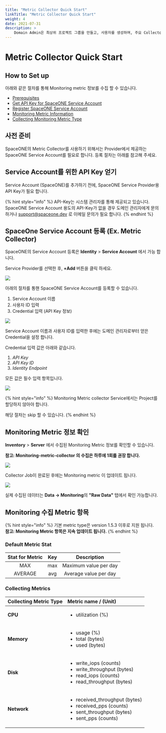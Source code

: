 ```yaml
---
title: "Metric Collector Quick Start"
linkTitle: "Metric Collector Quick Start"
weight: 4
date: 2021-07-31
description: >
    Domain Admin은 최상위 프로젝트 그룹을 만들고, 사용자를 생성하며, 주요 Collector를 설정합니다.
---
```


# Metric Collector Quick Start

## How to Set up

아래와 같은 절차를 통해 Monitoring metric 정보를 수집 할 수 있습니다. 

* [Prerequisites](metric-collector-quick-start.md#prerequisites)
* [Get API Key for SpaceONE Service Account](metric-collector-quick-start.md#get-api-key-for-spaceone-service-account)
* [Register SpaceONE Service Account](metric-collector-quick-start.md#register-spaceone-service-account-ex-metric-collector)
* [Monitoring Metric Information](metric-collector-quick-start.md#monitoring-metric-information) 
* [Collecting Monitoring Metric Type](metric-collector-quick-start.md#collecting-monitoring-metric-type)

## 사전 준비

SpaceONE의 Metric Collector를 사용하기 위해서는 Provider에서 제공하는 SpaceONE Service Account를 필요로 합니다. 등록 절차는 아래를 참고해 주세요.



## Service Account를 위한 API Key 얻기

Service Account \(SpaceONE\)를 추가하기 전에, SpaceONE Service Provider용 API Key가 필요 합니다. 

{% hint style="info" %}
API-Key는 시스템 관리자를 통해 제공되고 있습니다. SpaceONE Service Account 용도의 API-Key가 없을 경우 도메인 관리자에게 문의 하거나 support@spaceone.dev 로 이메일 문의가 필요 합니다. 
{% endhint %}

## SpaceOne Service Account 등록 \(Ex. Metric Collector\)

SpaceONE의 Service Account 등록은 **Identity** &gt; **Service Account** 에서 가능 합니다. 

Service Provider를 선택한 후, **+Add** 버튼을 클릭 하세요.

![](../.gitbook/assets/screen-shot-2020-12-30-at-13.16.21.png)

아래의 절차를 통핸 SpaceONE Service Account를 등록할 수 있습니다.  

1. Service Account 이름
2. 사용자 ID 입력
3. Credential 입력 \(API Key 정보\)

![](../.gitbook/assets/screen-shot-2020-12-30-at-13.27.39.png)

  
Service Account 이름과 사용자 ID를 입력한 후에는 도메인 관리자로부터 얻은 Credential을 설정 합니다.‌

Credential 입력 값은 아래와 같습니다.‌

1. _API Key_
2. _API Key ID_
3. _Identity Endpoint_

모든 값은 필수 입력 항목입니다.

![](../.gitbook/assets/image-81-.png)

{% hint style="info" %}
Monitoring Metric collector Service에서는 Project를 할당하지 않아야 합니다. 

해당 절차는 skip 할 수 있습니다.
{% endhint %}

## Monitoring Metric 정보 확인

**Inventory** &gt; **Server** 에서 수집된 Monitoring Metric 정보를 확인할 수 있습니다. 

**참고:  Monitoring-metric-collector 의 수집은 하루에 1회를 권장 합니다.** 

![](../.gitbook/assets/screen-shot-2020-12-30-at-13.53.25.png)

Collector Job이 완료된 후에는 Monitoring metric 이 업데이트 됩니다. 

![](../.gitbook/assets/screen-shot-2020-12-30-at-14.41.37.png)

실제 수집된 데이터는 **Data -&gt; Monitoring**의 **"Raw Data"** 탭에서 확인 가능합니다. 

## Monitoring 수집 Metric 항목

{% hint style="info" %}
기본 metric type은 version 1.5.3 이후로 지원 됩니다.   
**참고: Monitoring Metric 항목은 지속 업데이트 됩니다.**
{% endhint %}

### Default Metric Stat

| Stat for Metric | Key | Description |
| :---: | :---: | :---: |
| MAX | max | Maximum value per day |
| AVERAGE | avg | Average value per day |

### Collecting Metrics

<table>
  <thead>
    <tr>
      <th style="text-align:left">Collecting Metric Type</th>
      <th style="text-align:left">Metric name / (Unit)</th>
    </tr>
  </thead>
  <tbody>
    <tr>
      <td style="text-align:left"><b>CPU</b>
      </td>
      <td style="text-align:left">
        <ul>
          <li>utilization (%)</li>
        </ul>
      </td>
    </tr>
    <tr>
      <td style="text-align:left"><b>Memory</b>
      </td>
      <td style="text-align:left">
        <ul>
          <li>usage (%)</li>
          <li>total (bytes)</li>
          <li>used (bytes)</li>
        </ul>
      </td>
    </tr>
    <tr>
      <td style="text-align:left"><b>Disk</b>
      </td>
      <td style="text-align:left">
        <ul>
          <li>write_iops (counts)</li>
          <li>write_throughput (bytes)</li>
          <li>read_iops (counts)</li>
          <li>read_throughput (bytes)</li>
        </ul>
      </td>
    </tr>
    <tr>
      <td style="text-align:left"><b>Network</b>
      </td>
      <td style="text-align:left">
        <ul>
          <li>received_throughput (bytes)</li>
          <li>received_pps (counts)</li>
          <li>sent_throughput (bytes)</li>
          <li>sent_pps (counts)</li>
        </ul>
      </td>
    </tr>
  </tbody>
</table>

